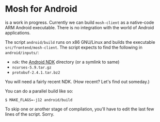 Mosh for Android
================

is a work in progress.  Currently we can build `mosh-client` as a native-code
ARM Android executable.  There is no integration with the world of Android
applications.

The script `android/build` runs on x86 GNU/Linux and builds the executable
`src/frontend/mosh-client`.  The script expects to find the following in
`android/inputs/`:

  * `ndk`: the [Android NDK][] directory (or a symlink to same)
  * `ncurses-5.9.tar.gz`
  * `protobuf-2.4.1.tar.bz2`

[Android NDK]:  http://developer.android.com/sdk/ndk/index.html

You will need a fairly recent NDK.  (How recent?  Let's find out someday.)

You can do a parallel build like so:

    $ MAKE_FLAGS=-j12 android/build

To skip one or another stage of compilation, you'll have to edit the last few
lines of the script.  Sorry.
